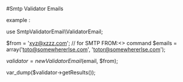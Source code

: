 #Smtp Validator Emails

example :

use SmtpValidatorEmail\ValidatorEmail;

$from = 'xyz@xzzz.com'; // for SMTP FROM:<> command
$emails = array('toto@somewhererlse.com', 'totor@somewhererlse.com');

$validator = new ValidatorEmail($email, $from);

var_dump($validator->getResults());
